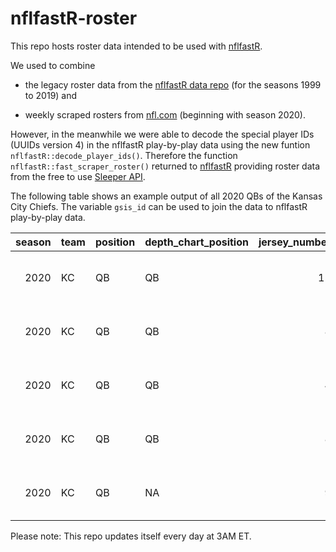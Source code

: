 
<!-- README.md is generated from README.Rmd. Please edit that file -->

# nflfastR-roster

This repo hosts roster data intended to be used with
[nflfastR](https://mrcaseb.github.io/nflfastR/).

We used to combine

  - the legacy roster data from the [nflfastR data
    repo](https://github.com/guga31bb/nflfastR-data/tree/master/roster-data)
    (for the seasons 1999 to 2019) and

  - weekly scraped rosters from [nfl.com](https://www.nfl.com/teams/)
    (beginning with season 2020).

However, in the meanwhile we were able to decode the special player IDs
(UUIDs version 4) in the nflfastR play-by-play data using the new
funtion `nflfastR::decode_player_ids()`. Therefore the function
`nflfastR::fast_scraper_roster()` returned to
[nflfastR](https://mrcaseb.github.io/nflfastR/) providing roster data
from the free to use [Sleeper
API](https://docs.sleeper.app/#fetch-all-players).

The following table shows an example output of all 2020 QBs of the
Kansas City Chiefs. The variable `gsis_id` can be used to join the data
to nflfastR play-by-play data.

| season | team | position | depth\_chart\_position | jersey\_number | status | full\_name      | first\_name | last\_name | birth\_date | height | weight | college      | high\_school    | gsis\_id   | espn\_id | sportradar\_id                       | yahoo\_id | rotowire\_id | update\_dt          | headshot\_url                                                                    |
| -----: | :--- | :------- | :--------------------- | -------------: | :----- | :-------------- | :---------- | :--------- | :---------- | :----- | :----- | :----------- | :-------------- | :--------- | -------: | :----------------------------------- | --------: | -----------: | :------------------ | :------------------------------------------------------------------------------- |
|   2020 | KC   | QB       | QB                     |             15 | Active | Patrick Mahomes | Patrick     | Mahomes    | 1995-09-17  | 6’3"   | 230    | Texas Tech   | Whitehouse (TX) | 00-0033873 |  3139477 | 11cad59d-90dd-449c-a839-dddaba4fe16c |     30123 |        11839 | 2020-09-23 08:47:08 | <https://a.espncdn.com/combiner/i?img=/i/headshots/nfl/players/full/3139477.png> |
|   2020 | KC   | QB       | QB                     |              8 | Active | Matt Moore      | Matt        | Moore      | 1984-08-09  | 6’3"   | 219    | Oregon State | Hart (CA)       | 00-0025708 |    11128 | 76d7615e-8eb5-4761-b6a6-1e895d01baf3 |      8544 |         5432 | 2020-09-23 08:47:08 | <https://a.espncdn.com/combiner/i?img=/i/headshots/nfl/players/full/11128.png>   |
|   2020 | KC   | QB       | QB                     |              4 | Active | Chad Henne      | Chad        | Henne      | 1985-07-02  | 6’3"   | 222    | Michigan     | Wilson (PA)     | 00-0026197 |    11291 | f55053e4-4bfd-495d-981a-d62e3662f01b |      8834 |         5685 | 2020-09-23 08:47:08 | <https://a.espncdn.com/combiner/i?img=/i/headshots/nfl/players/full/11291.png>   |
|   2020 | KC   | QB       | QB                     |              8 | Active | Jordan Ta’amu   | Jordan      | Ta’amu     | 1997-12-10  | 6’3"   | 221    | Mississippi  | Pearl City (HI) | 00-0035735 |  4242418 | c14f8faa-62db-4fb2-a7b1-d9b5998ce604 |     32642 |        13629 | 2020-09-23 08:47:08 | <https://a.espncdn.com/combiner/i?img=/i/headshots/nfl/players/full/4242418.png> |
|   2020 | KC   | QB       | NA                     |              9 | Active | T.J. Linta      | T.J.        | Linta      | NA          | 6’4"   | 230    | Wagner       | NA              | NA         |  3118131 | 4e2bc518-b039-4341-be4e-8385fa1265c8 |     32363 |        14183 | 2020-09-23 08:47:08 | <https://a.espncdn.com/combiner/i?img=/i/headshots/nfl/players/full/3118131.png> |

Please note: This repo updates itself every day at 3AM ET.
